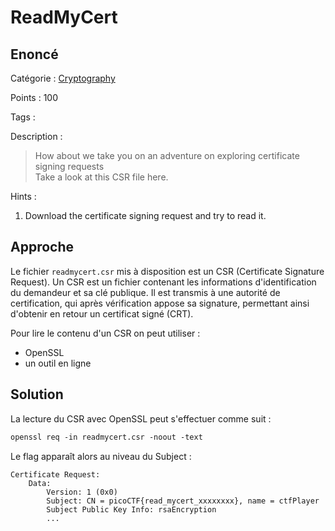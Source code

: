 # ReadMyCert

## Enoncé
Catégorie : [Cryptography](../)

Points : 100

Tags : 

Description :
> How about we take you on an adventure on exploring certificate signing requests  
> Take a look at this CSR file here.

Hints :
1. Download the certificate signing request and try to read it.


## Approche

Le fichier `readmycert.csr` mis à disposition est un CSR (Certificate Signature Request). 
Un CSR est un fichier contenant les informations d'identification du demandeur et sa clé publique.
Il est transmis à une autorité de certification, qui après vérification appose sa signature, permettant ainsi d'obtenir en retour un certificat signé (CRT).

Pour lire le contenu d'un CSR on peut utiliser :
* OpenSSL
* un outil en ligne


## Solution

La lecture du CSR avec OpenSSL peut s'effectuer comme suit :
```txt
openssl req -in readmycert.csr -noout -text
```
Le flag apparaît alors au niveau du Subject :
```
Certificate Request:
    Data:
        Version: 1 (0x0)
        Subject: CN = picoCTF{read_mycert_xxxxxxxx}, name = ctfPlayer
        Subject Public Key Info: rsaEncryption
        ...
```
